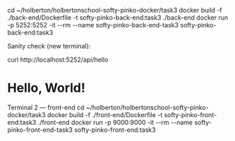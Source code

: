 cd ~/holberton/holbertonschool-softy-pinko-docker/task3
docker build -f ./back-end/Dockerfile -t softy-pinko-back-end:task3 ./back-end
docker run -p 5252:5252 -it --rm --name softy-pinko-back-end-task3 softy-pinko-back-end:task3




Sanity check (new terminal):

curl http://localhost:5252/api/hello
# Hello, World!






Terminal 2 — front-end
cd ~/holberton/holbertonschool-softy-pinko-docker/task3
docker build -f ./front-end/Dockerfile -t softy-pinko-front-end:task3 ./front-end
docker run -p 9000:9000 -it --rm --name softy-pinko-front-end-task3 softy-pinko-front-end:task3